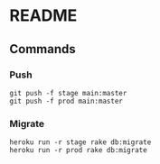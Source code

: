 # README

## Commands

### Push

```
git push -f stage main:master
git push -f prod main:master
```

### Migrate

```
heroku run -r stage rake db:migrate
heroku run -r prod rake db:migrate
```
